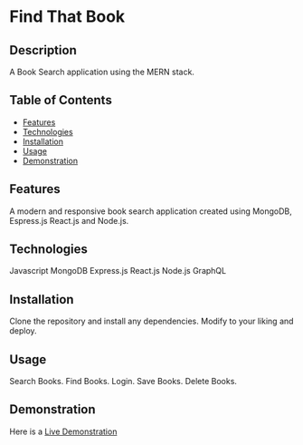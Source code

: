 # Find That Book

## Description
A Book Search application using the MERN stack.

## Table of Contents
* [Features](#features)
* [Technologies](#technologies)
* [Installation](#installation)
* [Usage](#usage)
* [Demonstration](#demonstration)

## Features
A modern and responsive book search application created using MongoDB, Espress.js React.js and Node.js. 

## Technologies
Javascript
MongoDB
Express.js
React.js
Node.js
GraphQL

## Installation
Clone the repository and install any dependencies. Modify to your liking and deploy.

## Usage
Search Books.
Find Books.
Login.
Save Books.
Delete Books.

## Demonstration
Here is a [Live Demonstration](https://faceless-find-that-book.herokuapp.com)
